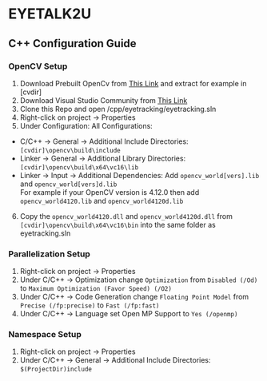 # EYETALK2U

## C++ Configuration Guide
### OpenCV Setup
1. Download Prebuilt OpenCv from [This Link](https://opencv.org/releases/) and extract for example in [cvdir]
2. Download Visual Studio Community from [This Link](https://visualstudio.microsoft.com/downloads/)
3. Clone this Repo and open /cpp/eyetracking/eyetracking.sln
4. Right-click on project &rarr; Properties
5. Under Configuration: All Configurations:
- C/C++ &rarr; General &rarr; Additional Include Directories:
```[cvdir]\opencv\build\include```
- Linker → General → Additional Library Directories:
```[cvdir]\opencv\build\x64\vc16\lib```
- Linker → Input → Additional Dependencies: Add
```opencv_world[vers].lib``` and ```opencv_world[vers]d.lib```  
For example if your OpenCV version is 4.12.0 then add
```opencv_world4120.lib``` and ```opencv_world4120d.lib```
6. Copy the `opencv_world4120.dll` and `opencv_world4120d.dll` from
  ```[cvdir]\opencv\build\x64\vc16\bin``` into the same folder as eyetracking.sln

### Parallelization Setup
1. Right-click on project &rarr; Properties
2. Under C/C++ &rarr; Optimization change `Optimization` from `Disabled (/Od)` to `Maximum Optimization (Favor Speed) (/O2)`
3. Under C/C++ &rarr; Code Generation change `Floating Point Model` from `Precise (/fp:precise)` to `Fast (/fp:fast)`
4. Under C/C++ &rarr; Language set Open MP Support to `Yes (/openmp)`

### Namespace Setup
1. Right-click on project &rarr; Properties
2. Under C/C++ &rarr; General &rarr; Additional Include Directories:
```$(ProjectDir)include```
